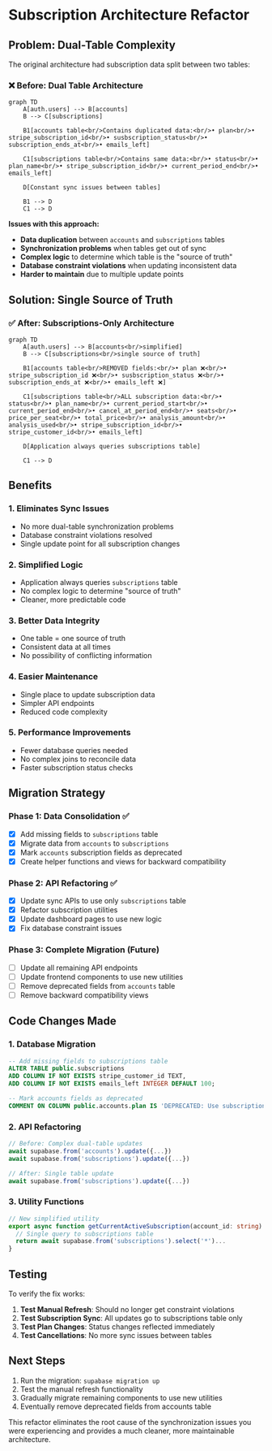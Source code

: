 # Subscription Architecture Refactor

## Problem: Dual-Table Complexity

The original architecture had subscription data split between two tables:

### ❌ Before: Dual Table Architecture

```mermaid
graph TD
    A[auth.users] --> B[accounts]
    B --> C[subscriptions]

    B1[accounts table<br/>Contains duplicated data:<br/>• plan<br/>• stripe_subscription_id<br/>• susbscription_status<br/>• subscription_ends_at<br/>• emails_left]

    C1[subscriptions table<br/>Contains same data:<br/>• status<br/>• plan_name<br/>• stripe_subscription_id<br/>• current_period_end<br/>• emails_left]

    D[Constant sync issues between tables]

    B1 --> D
    C1 --> D
```

**Issues with this approach:**

- **Data duplication** between `accounts` and `subscriptions` tables
- **Synchronization problems** when tables get out of sync
- **Complex logic** to determine which table is the "source of truth"
- **Database constraint violations** when updating inconsistent data
- **Harder to maintain** due to multiple update points

## Solution: Single Source of Truth

### ✅ After: Subscriptions-Only Architecture

```mermaid
graph TD
    A[auth.users] --> B[accounts<br/>simplified]
    B --> C[subscriptions<br/>single source of truth]

    B1[accounts table<br/>REMOVED fields:<br/>• plan ❌<br/>• stripe_subscription_id ❌<br/>• susbscription_status ❌<br/>• subscription_ends_at ❌<br/>• emails_left ❌]

    C1[subscriptions table<br/>ALL subscription data:<br/>• status<br/>• plan_name<br/>• current_period_start<br/>• current_period_end<br/>• cancel_at_period_end<br/>• seats<br/>• price_per_seat<br/>• total_price<br/>• analysis_amount<br/>• analysis_used<br/>• stripe_subscription_id<br/>• stripe_customer_id<br/>• emails_left]

    D[Application always queries subscriptions table]

    C1 --> D
```

## Benefits

### 1. **Eliminates Sync Issues**

- No more dual-table synchronization problems
- Database constraint violations resolved
- Single update point for all subscription changes

### 2. **Simplified Logic**

- Application always queries `subscriptions` table
- No complex logic to determine "source of truth"
- Cleaner, more predictable code

### 3. **Better Data Integrity**

- One table = one source of truth
- Consistent data at all times
- No possibility of conflicting information

### 4. **Easier Maintenance**

- Single place to update subscription data
- Simpler API endpoints
- Reduced code complexity

### 5. **Performance Improvements**

- Fewer database queries needed
- No complex joins to reconcile data
- Faster subscription status checks

## Migration Strategy

### Phase 1: Data Consolidation ✅

- [x] Add missing fields to `subscriptions` table
- [x] Migrate data from `accounts` to `subscriptions`
- [x] Mark `accounts` subscription fields as deprecated
- [x] Create helper functions and views for backward compatibility

### Phase 2: API Refactoring ✅

- [x] Update sync APIs to use only `subscriptions` table
- [x] Refactor subscription utilities
- [x] Update dashboard pages to use new logic
- [x] Fix database constraint issues

### Phase 3: Complete Migration (Future)

- [ ] Update all remaining API endpoints
- [ ] Update frontend components to use new utilities
- [ ] Remove deprecated fields from `accounts` table
- [ ] Remove backward compatibility views

## Code Changes Made

### 1. Database Migration

```sql
-- Add missing fields to subscriptions table
ALTER TABLE public.subscriptions
ADD COLUMN IF NOT EXISTS stripe_customer_id TEXT,
ADD COLUMN IF NOT EXISTS emails_left INTEGER DEFAULT 100;

-- Mark accounts fields as deprecated
COMMENT ON COLUMN public.accounts.plan IS 'DEPRECATED: Use subscriptions.plan_name instead';
```

### 2. API Refactoring

```typescript
// Before: Complex dual-table updates
await supabase.from('accounts').update({...})
await supabase.from('subscriptions').update({...})

// After: Single table update
await supabase.from('subscriptions').update({...})
```

### 3. Utility Functions

```typescript
// New simplified utility
export async function getCurrentActiveSubscription(account_id: string) {
  // Single query to subscriptions table
  return await supabase.from('subscriptions').select('*')...
}
```

## Testing

To verify the fix works:

1. **Test Manual Refresh**: Should no longer get constraint violations
2. **Test Subscription Sync**: All updates go to subscriptions table only
3. **Test Plan Changes**: Status changes reflected immediately
4. **Test Cancellations**: No more sync issues between tables

## Next Steps

1. Run the migration: `supabase migration up`
2. Test the manual refresh functionality
3. Gradually migrate remaining components to use new utilities
4. Eventually remove deprecated fields from accounts table

This refactor eliminates the root cause of the synchronization issues you were experiencing and
provides a much cleaner, more maintainable architecture.
